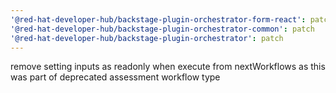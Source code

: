 ```yaml
---
'@red-hat-developer-hub/backstage-plugin-orchestrator-form-react': patch
'@red-hat-developer-hub/backstage-plugin-orchestrator-common': patch
'@red-hat-developer-hub/backstage-plugin-orchestrator': patch
---
```


remove setting inputs as readonly when execute from nextWorkflows as this was part of deprecated assessment workflow type
